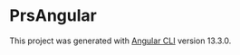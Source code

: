 # PrsAngular

This project was generated with [Angular CLI](https://github.com/angular/angular-cli) version 13.3.0.

